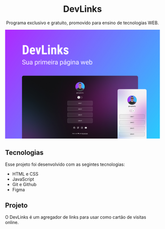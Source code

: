 <h1 align="center"> DevLinks </h1>

<p align="center">Programa exclusivo e gratuito, promovido para ensino de tecnologias WEB.</p>

<p align="center">
<img alt="projeto Dev" src=".github/preview.jpg">
</p>

## Tecnologias

Esse projeto foi desenvolvido com as segintes tecnologias:

- HTML e CSS
- JavaScript
- Git e Github
- Figma

## Projeto

O DevLinks é um agregador de links para usar como cartão de visitas online.